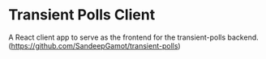 # Transient Polls Client

A React client app to serve as the frontend for the transient-polls backend.(https://github.com/SandeepGamot/transient-polls)
